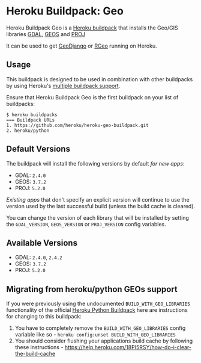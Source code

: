 Heroku Buildpack: Geo
=====================

Heroku Buildpack Geo is a [Heroku buildpack](http://devcenter.heroku.com/articles/buildpacks) that
installs the Geo/GIS libraries [GDAL](https://www.gdal.org/), [GEOS](https://trac.osgeo.org/geos/) and [PROJ](https://proj4.org/)

It can be used to get [GeoDjango](https://docs.djangoproject.com/en/2.1/ref/contrib/gis/) or [RGeo](https://github.com/rgeo/rgeo) running on Heroku.

Usage
-----

This buildpack is designed to be used in combination with other buildpacks by using Heroku's [multiple buildpack support](https://devcenter.heroku.com/articles/using-multiple-buildpacks-for-an-app).

Ensure that Heroku Buildpack Geo is the first buildpack on your list of buildpacks:

```
$ heroku buildpacks
=== Buildpack URLs
1. https://github.com/heroku/heroku-geo-buildpack.git
2. heroku/python
```

Default Versions
----------------

The buildpack will install the following versions by default *for new apps*:

- GDAL: `2.4.0`
- GEOS: `3.7.2`
- PROJ: `5.2.0`

*Existing apps* that don't specify an explicit version will continue to use the
version used by the last successful build (unless the build cache is cleared).

You can change the version of each library that will be installed by setting the
`GDAL_VERSION`, `GEOS_VERSION` or `PROJ_VERSION` config variables.

Available Versions
------------------

- GDAL: `2.4.0`, `2.4.2`
- GEOS: `3.7.2`
- PROJ: `5.2.0`

Migrating from heroku/python GEOs support
-----------------------------------------

If you were previously using the undocumented `BUILD_WITH_GEO_LIBRARIES` functionality of the official [Heroku Python Buildpack](https://github.com/heroku/heroku-buildpack-python) here are instructions for changing to this buildpack:

1. You have to completely remove the `BUILD_WITH_GEO_LIBRARIES` config variable like so - `heroku config:unset BUILD_WITH_GEO_LIBRARIES`
2. You should consider flushing your applications build cache by following these instructions - https://help.heroku.com/18PI5RSY/how-do-i-clear-the-build-cache